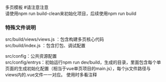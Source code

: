 多页模板
#请注意注意  
请使用npm run build-clean来初始化项目，后续使用npm run build

### 特殊文件说明
src/build/views/views.js ：包含构建多页核心代码  
src/build/index.js ：包含打包、调试配置  

src/config：公共资源配置  
src/config/entrys：初始运行npm run dev/build，生成的目录，里面包含每个单页面的生成初始化配置（相当于vue单页项目的main.js），每个js文件路径与views内的.vue文件一一对应。
使用时多看注释
